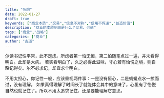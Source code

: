 ```yaml
---
title: "杂想"
date: 2022-01-27
draft: true
keywords: ["商业本质","交易","信息不对称","信用不传递","创造价值"]
description: "商业的本质到底是什么？交易、价值"
tags: ["商业","战略"]
categories: ["商业"]
author: "古道" 
---
```

尔读书记性平常，此不足虑。所虑者第一怕无恒，第二怕随笔点过一遍，并未看得明白。此却是大病。
若实看明白了，久之必得此滋味，寸心若有怡悦之境，则自略记得矣。尔不必求记，却宜求个明白。

不用太担心，你记性一般，应该重视两件事：一是没有恒心，二是蜻蜓点水一掠而过，没有理解。
如果真得理解了时间长了就能体会其中的意味了，心里有了怡悦自然也就记住了。所以不用太追求记住，还是要能理解它意思。